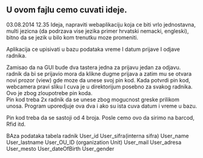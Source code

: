 U ovom fajlu cemo cuvati ideje.
------------------------------------------------
03.08.2014 12.35
Ideja, napraviti webaplikaciju koja ce biti vrlo jednostavna, multi jezicna (da podrzava vise jezika primer hrvatski nemacki, engleski), bitno da se jezik u bilo kom trenutku moze promeniti. 
 
Aplikacija ce upisivati u bazu podataka vreme I datum prijave I odjave radnika. 
 
Zamisao da na GUI bude dva tastera jedna za prijavu jedan za odjavu. 
radnik da bi se prijavio mora da klikne dugme prijava a zatim mu se otvara novi prozor (view) gde moze da unese svoj pin kod. 
Kada potvrdi pin kod, webcamera pravi sliku I cuva je u direktorijum posebno za svakog radnika. 
Ovo je zbog zloupotrebe pin koda.  
Pin kod treba 2x radnik da se unese zbog mogucnost greske prilikom unosa.
Program uporedjuje ova dva i ako su ista cuva datum i vreme u bazu.

Pin kod treba da se sastoji od 4 broja.
Posle cemo ovo da sirimo na barcod, Rfid itd.

BAza podataka tabela radnik 
User_id
User_sifra(interna sifra)
User_name
User_lastname
User_OU_ID (organization Unit)
User_mail
User_adresa
User_mesto
User_dateOfBirth
User_gender



